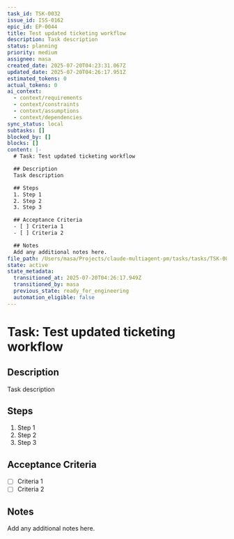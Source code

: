 ```yaml
---
task_id: TSK-0032
issue_id: ISS-0162
epic_id: EP-0044
title: Test updated ticketing workflow
description: Task description
status: planning
priority: medium
assignee: masa
created_date: 2025-07-20T04:23:31.067Z
updated_date: 2025-07-20T04:26:17.951Z
estimated_tokens: 0
actual_tokens: 0
ai_context:
  - context/requirements
  - context/constraints
  - context/assumptions
  - context/dependencies
sync_status: local
subtasks: []
blocked_by: []
blocks: []
content: |-
  # Task: Test updated ticketing workflow

  ## Description
  Task description

  ## Steps
  1. Step 1
  2. Step 2
  3. Step 3

  ## Acceptance Criteria
  - [ ] Criteria 1
  - [ ] Criteria 2

  ## Notes
  Add any additional notes here.
file_path: /Users/masa/Projects/claude-multiagent-pm/tasks/tasks/TSK-0032-test-updated-ticketing-workflow.md
state: active
state_metadata:
  transitioned_at: 2025-07-20T04:26:17.949Z
  transitioned_by: masa
  previous_state: ready_for_engineering
  automation_eligible: false
---
```


# Task: Test updated ticketing workflow

## Description
Task description

## Steps
1. Step 1
2. Step 2
3. Step 3

## Acceptance Criteria
- [ ] Criteria 1
- [ ] Criteria 2

## Notes
Add any additional notes here.
